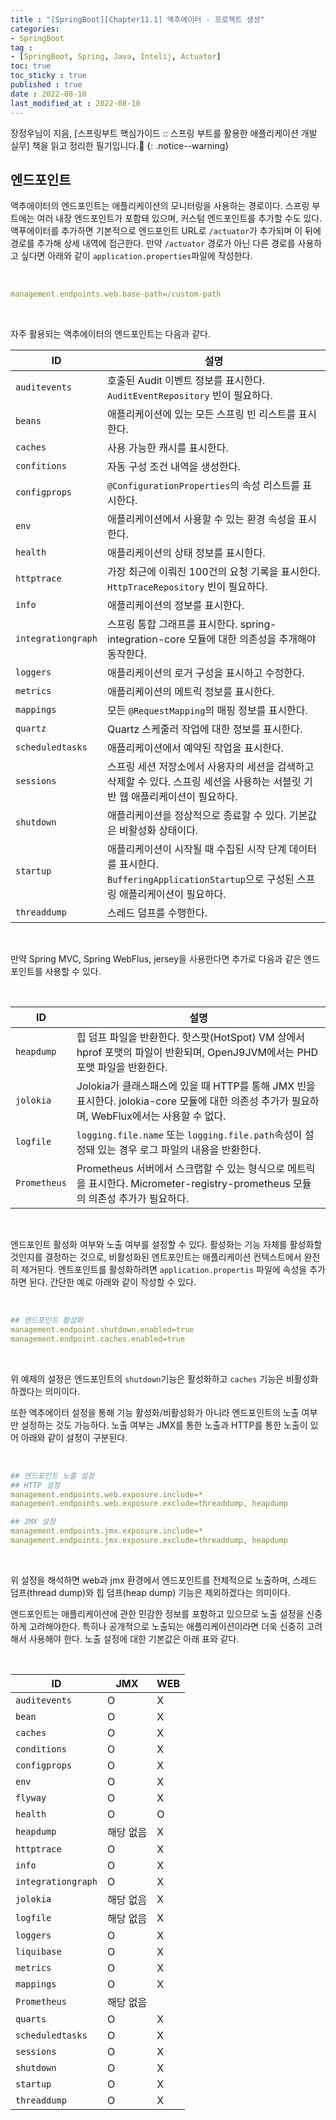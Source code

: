```yaml
---
title : "[SpringBoot][Chapter11.1] 액추에이터 - 프로젝트 생성"
categories:
- SpringBoot
tag :
- [SpringBoot, Spring, Java, Intelij, Actuator]
toc: true
toc_sticky : true
published : true
date : 2022-08-10
last_modified_at : 2022-08-10
---
```






장정우님이 지음, [스프링부트 핵심가이드 :: 스프링 부트를 활용한 애플리케이션 개발 실무] 책을 읽고 정리한 필기입니다.📢
{: .notice--warning}





## 엔드포인트

액추에이터의 엔드포인트는 애플리케이션의 모니터링을 사용하는 경로이다. 스프링 부트에는 여러 내장 엔드포인트가 포함돼 있으며, 커스텀 엔드포인트를 추가할 수도 있다. 액푸에이터를 추가하면 기본적으로 엔드포인트 URL로 `/actuator`가 추가되며 이 뒤에 경로를 추가해 상세 내역에 접근한다. 만약 `/actuator` 경로가 아닌 다른 경로를 사용하고 싶다면 아래와 같이 `application.properties`파일에 작성한다.

<br>

```yaml
management.endpoints.web.base-path=/custom-path
```

<br>

자주 활용되는 액추에이터의 엔드포인트는 다음과 같다.

| ID                 | 설명                                                         |
| ------------------ | ------------------------------------------------------------ |
| `auditevents`      | 호출된 Audit 이벤트 정보를 표시한다. `AuditEventRepository` 빈이 필요하다. |
| `beans`            | 애플리케이션에 있는 모든 스프링 빈 리스트를 표시한다.        |
| `caches`           | 사용 가능한 캐시를 표시한다.                                 |
| `confitions`       | 자동 구성 조건 내역을 생성한다.                              |
| `configprops`      | `@ConfigurationProperties`의 속성 리스트를 표시한다.         |
| `env`              | 애플리케이션에서 사용할 수 있는 환경 속성을 표시한다.        |
| `health`           | 애플리케이션의 상태 정보를 표시한다.                         |
| `httptrace`        | 가장 최근에 이뤄진 100건의 요청 기록을 표시한다. `HttpTraceRepository` 빈이 필요하다. |
| `info`             | 애플리케이션의 정보를 표시한다.                              |
| `integrationgraph` | 스프링 통합 그래프를 표시한다. spring-integration-core 모듈에 대한 의존성을 추개해야 동작한다. |
| `loggers`          | 애플리케이션의 로거 구성을 표시하고 수정한다.                |
| `metrics`          | 애플리케이션의 메트릭 정보를 표시한다.                       |
| `mappings`         | 모든 `@RequestMapping`의 매핑 정보를 표시한다.               |
| `quartz`           | Quartz 스케줄러 작업에 대한 정보를 표시한다.                 |
| `scheduledtasks`   | 애플리케이션에서 예약된 작업을 표시한다.                     |
| `sessions`         | 스프링 세션 저장소에서 사용자의 세션을 검색하고 삭제할 수 있다. 스프링 세션을 사용하는 서블릿 기반 웹 애플리케이션이 필요하다. |
| `shutdown`         | 애플리케이션을 정상적으로 종료할 수 있다. 기본값은 비활성화 상태이다. |
| `startup`          | 애플리케이션이 시작될 때 수집된 시작 단계 데이터를 표시한다.<br />`BufferingApplicationStartup`으로 구성된 스프링 애플리케이션이 필요하다. |
| `threaddump`       | 스레드 덤프를 수행한다.                                      |

<br>

만약 Spring MVC, Spring WebFlus, jersey을 사용한다면 추가로 다음과 같은 엔드포인트를 사용할 수 있다.

<br>

| ID           | 설명                                                         |
| ------------ | ------------------------------------------------------------ |
| `heapdump`   | 힙 덤프 파일을 반환한다. 핫스팟(HotSpot) VM 상에서 hprof 포맷의 파일이 반환되며, OpenJ9JVM에서는 PHD 포맷 파일을 반환한다. |
| `jolokia`    | Jolokia가 클래스패스에 있을 때 HTTP를 통해 JMX 빈을 표시한다. jolokia-core 모듈에 대한 의존성 추가가 필요하며, WebFlux에서는 사용할 수 없다. |
| `logfile`    | `logging.file.name` 또는 `logging.file.path`속성이 설정돼 있는 경우 로그 파일의 내용을 반환한다. |
| `Prometheus` | Prometheus 서버에서 스크랩할 수 있는 형식으로 메트릭을 표시한다. Micrometer-registry-prometheus 모듈의 의존성 추가가 필요하다. |

<br>

엔드포인트 활성화 여부와 노출 여부를 설정할 수 있다. 활성화는 기능 자체를 활성화할 것인지를 결정하는 것으로, 비활성화된 엔트포인트는 애플리케이션 컨텍스트에서 완전히 제거된다. 엔트포인트를 활성화하려면 `application.propertis` 파일에 속성을 추가하면 된다. 간단한 예로 아래와 같이 작성할 수 있다.

<br>

```yaml
## 엔드포인트 활성화
management.endpoint.shutdown.enabled=true
management.endpoint.caches.enabled=true
```

<br>

위 예제의 설정은 엔드포인트의 `shutdown`기능은 활성화하고 `caches` 기능은 비활성화하겠다는 의미이다.

또한 액추에이터 설정을 통해 기능 활성화/비활성화가 아니라 엔드포인트의 노출 여부만 설정하는 것도 가능하다. 노출 여부는 JMX를 통한 노출과 HTTP를 통한 노출이 있어 아래와 같이 설정이 구분된다.

<br>

```yaml
## 엔드포인트 노출 설정
## HTTP 설정
management.endpoints.web.exposure.include=*
management.endpoints.web.exposure.exclude=threaddump, heapdump

## JMX 설정
management.endpoints.jmx.exposure.include=*
management.endpoints.jmx.exposure.exclude=threaddump, heapdump
```

<br>

위 설정을 해석하면 web과 jmx 환경에서 엔드포인트를 전체적으로 노출하며, 스레드 덤프(thread dump)와 힙 덤프(heap dump) 기능은 제외하겠다는 의미이다.

엔드포인트는 애플리케이션에 관한 민감한 정보를 포함하고 있으므로 노출 설정을 신중하게 고려해야한다. 특히나 공개적으로 노출되는 애플리케이션이라면 더욱 신중히 고려해서 사용해야 한다. 노출 설정에 대한 기본값은 아래 표와 같다.

<br>

| ID                 | JMX       | WEB  |
| ------------------ | --------- | ---- |
| `auditevents`      | O         | X    |
| `bean`             | O         | X    |
| `caches`           | O         | X    |
| `conditions`       | O         | X    |
| `configprops`      | O         | X    |
| `env`              | O         | X    |
| `flyway`           | O         | X    |
| `health`           | O         | O    |
| `heapdump`         | 해당 없음 | X    |
| `httptrace`        | O         | X    |
| `info`             | O         | X    |
| `integrationgraph` | O         | X    |
| `jolokia`          | 해당 없음 | X    |
| `logfile`          | 해당 없음 | X    |
| `loggers`          | O         | X    |
| `liquibase`        | O         | X    |
| `metrics`          | O         | X    |
| `mappings`         | O         | X    |
| `Prometheus`       | 해당 없음 |      |
| `quarts`           | O         | X    |
| `scheduledtasks`   | O         | X    |
| `sessions`         | O         | X    |
| `shutdown`         | O         | X    |
| `startup`          | O         | X    |
| `threaddump`       | O         | X    |
